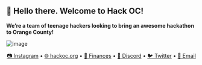 ## **👋 Hello there. Welcome to Hack OC!**

**We’re a team of teenage hackers looking to bring an awesome hackathon to Orange County!**

![image](https://user-images.githubusercontent.com/68445266/198900281-e3024658-6857-43d2-aece-467a71e420bd.png)

<p align="center"><a href="https://instagram.com/hack.oc">📷 Instagram</a> • 
<a href="https://instagram.com/hack.oc">🌐 hackoc.org</a> • 
<a href="https://bank.hackclub.com/hackoc">🏦 Finances</a> • 
<a href="https://hackoc.org">💬 Discord</a> • 
<a href="https://twitter.com/letshackoc">🐦 Twitter</a> • 
<a href="https://hackoc.org/email">📧 Email</a></p>
